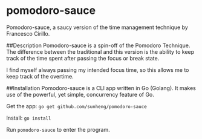 # pomodoro-sauce
Pomodoro-sauce, a saucy version of the time management technique by Francesco Cirillo.

##Description
Pomodoro-sauce is a spin-off of the Pomodoro Technique. The difference between the traditional and this version is the ability to keep track of the time spent after passing the focus or break state.

I find myself always passing my intended focus time, so this allows me to keep track of the overtime.

##Installation
Pomodoro-sauce is a CLI app written in Go (Golang). It makes use of the powerful, yet simple, concurrency feature of Go.

Get the app:
```go get github.com/sunheng/pomodoro-sauce```

Install:
```go install```

Run ```pomodoro-sauce``` to enter the program.
